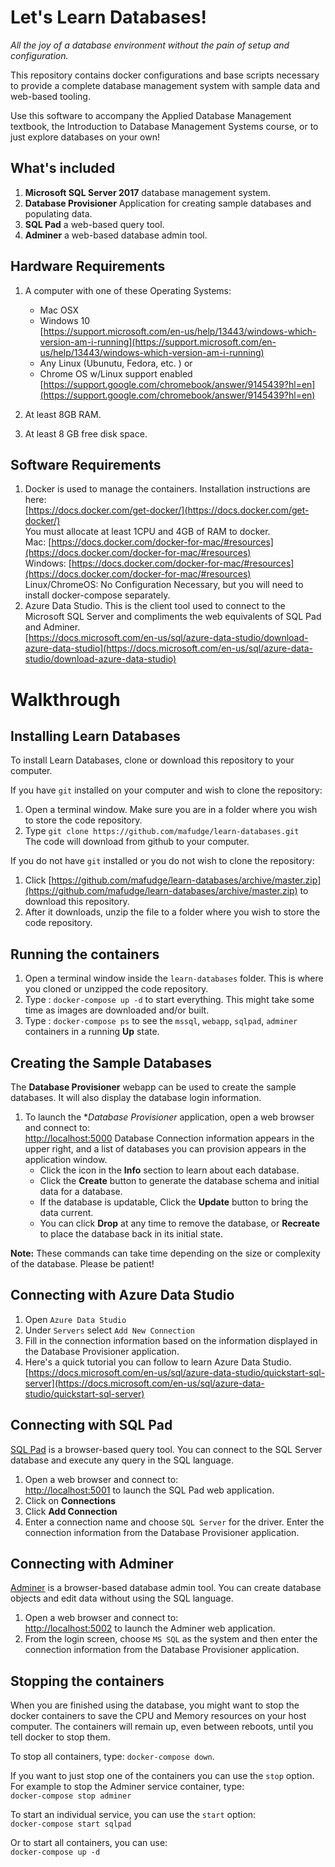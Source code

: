 # Let's Learn Databases!

*All the joy of a database environment without the pain of setup and configuration.*

This repository contains docker configurations and base scripts necessary to provide a complete database management system with sample data and web-based tooling.

Use this software to accompany the Applied Database Management textbook, the Introduction to Database Management Systems course, or to just explore databases on your own! 

## What's included

1. **Microsoft SQL Server 2017** database management system.
2. **Database Provisioner** Application for creating sample databases and populating data.
3. **SQL Pad** a web-based query tool.
4. **Adminer** a web-based database admin tool.

## Hardware Requirements

1. A computer with one of these Operating Systems:

   - Mac OSX  
   - Windows 10  
 [https://support.microsoft.com/en-us/help/13443/windows-which-version-am-i-running](https://support.microsoft.com/en-us/help/13443/windows-which-version-am-i-running)
   - Any Linux (Ubunutu, Fedora, etc. ) or  
   - Chrome OS w/Linux support enabled   
 [https://support.google.com/chromebook/answer/9145439?hl=en](https://support.google.com/chromebook/answer/9145439?hl=en) 
2. At least 8GB RAM.
3. At least 8 GB free disk space. 

## Software Requirements

1. Docker is used to manage the containers. Installation instructions are here:   
[https://docs.docker.com/get-docker/](https://docs.docker.com/get-docker/)  
  You must allocate at least 1CPU and 4GB of RAM to docker.  
  Mac: [https://docs.docker.com/docker-for-mac/#resources](https://docs.docker.com/docker-for-mac/#resources)  
  Windows: [https://docs.docker.com/docker-for-mac/#resources](https://docs.docker.com/docker-for-mac/#resources)  
  Linux/ChromeOS: No Configuration Necessary, but you will need to install docker-compose separately.
2. Azure Data Studio. This is the client tool used to connect to the Microsoft SQL Server and compliments the web equivalents of SQL Pad and Adminer.  
[https://docs.microsoft.com/en-us/sql/azure-data-studio/download-azure-data-studio](https://docs.microsoft.com/en-us/sql/azure-data-studio/download-azure-data-studio)

# Walkthrough 

## Installing Learn Databases

To install Learn Databases, clone or download this repository to your computer. 

If you have `git` installed on your computer and wish to clone the repository:

1. Open a terminal window. Make sure you are in a folder where you wish to store the code repository.
2. Type `git clone https://github.com/mafudge/learn-databases.git`  
The code will download from github to your computer.

If you do not have `git` installed or you do not wish to clone the repository:

1.  Click [https://github.com/mafudge/learn-databases/archive/master.zip](https://github.com/mafudge/learn-databases/archive/master.zip) to download this repository. 
2. After it downloads, unzip the file to a folder where you wish to store the code repository.

## Running the containers

1. Open a terminal window inside the `learn-databases` folder. This is where you cloned or unzipped the code repository.
2. Type : `docker-compose up -d` to start everything. This might take some time as images are downloaded and/or built.
3. Type : `docker-compose ps` to see the `mssql`,  `webapp`, `sqlpad`, `adminer` containers in a running **Up** state.

## Creating the Sample Databases

The **Database Provisioner** webapp can be used to create the sample databases. It will also display the database login information. 

1. To launch the **Database Provisioner* application, open a web browser and connect to:  
 [http://localhost:5000](http://localhost:5000)
 Database Connection information appears in the upper right, and a list of databases you can provision appears in the application window.  
   - Click the icon in the **Info** section to learn about each  database.
   - Click the **Create** button to generate the database schema and initial data for a database. 
   - If the database is updatable, Click the **Update** button to bring the data current.
   - You can click **Drop** at any time to remove the database, or **Recreate** to place the database back in its initial state. 

**Note:** These  commands can take time depending on the size or complexity of the database. Please be patient!

## Connecting with Azure Data Studio

1. Open `Azure Data Studio`
2. Under `Servers` select `Add New Connection`
3. Fill in the connection information based on the information displayed in the Database Provisioner application.
4. Here's a quick tutorial you can follow to learn Azure Data Studio.   
[https://docs.microsoft.com/en-us/sql/azure-data-studio/quickstart-sql-server](https://docs.microsoft.com/en-us/sql/azure-data-studio/quickstart-sql-server)

## Connecting with SQL Pad

[SQL Pad](https://rickbergfalk.github.io/sqlpad/#/) is a browser-based query tool. You can connect to the SQL Server database and execute any query in the SQL language.

1. Open a web browser and connect to:   
[http://localhost:5001](http://localhost:5001) to launch the SQL Pad web application.
2. Click on **Connections**
3. Click **Add Connection**
4. Enter a connection name and choose `SQL Server` for the driver. Enter the connection information from the Database Provisioner application. 

## Connecting with Adminer

[Adminer](https://www.adminer.org/) is a browser-based database admin tool. You can create database objects and edit data without using the SQL language. 

1. Open a web browser and connect to:  
[http://localhost:5002](http://localhost:5002) to launch the Adminer web application.
2. From the login screen, choose `MS SQL` as the system and then enter the connection information from the Database Provisioner application.

## Stopping the containers

When you are finished using the database, you might want to stop the docker containers to save the CPU and Memory resources on your host computer. The containers will remain up, even between reboots, until you tell docker to stop them.

To stop all containers, type: `docker-compose down`.

If you want to just stop one of the containers  you can use the `stop` option. For example to stop the Adminer service container, type:  
`docker-compose stop adminer`

To start an individual service, you can use the `start` option:  
`docker-compose start sqlpad`  

Or to start all containers, you can use:  
`docker-compose up -d`

